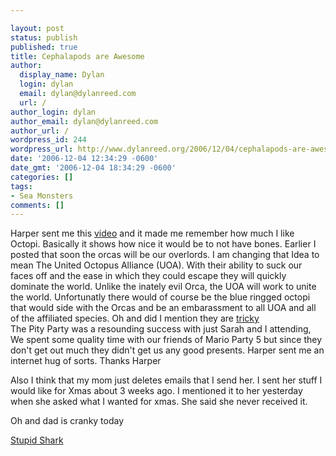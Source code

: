 ```yaml
---

layout: post
status: publish
published: true
title: Cephalapods are Awesome
author:
  display_name: Dylan
  login: dylan
  email: dylan@dylanreed.com
  url: /
author_login: dylan
author_email: dylan@dylanreed.com
author_url: /
wordpress_id: 244
wordpress_url: http://www.dylanreed.org/2006/12/04/cephalapods-are-awesome/
date: '2006-12-04 12:34:29 -0600'
date_gmt: '2006-12-04 18:34:29 -0600'
categories: []
tags:
- Sea Monsters
comments: []
---
```


Harper sent me this [video][1] and it made me remember how much I like Octopi. Basically it shows how nice it would be to not have bones. Earlier I posted that soon the orcas will be our overlords. I am changing that Idea to mean The United Octopus Alliance (UOA). With their ability to suck our faces off and the ease in which they could escape they will quickly dominate the world. Unlike the inately evil Orca, the UOA will work to unite the world. Unfortunatly there would of course be the blue ringged octopi that would side with the Orcas and be an embarassment to all UOA and all of the affiliated species. Oh and did I mention they are [tricky][2]  
The Pity Party was a resounding success with just Sarah and I attending, We spent some quality time with our friends of Mario Party 5 but since they don't get out much they didn't get us any good presents. Harper sent me an internet hug of sorts. Thanks Harper

   [1]: http://video.google.com/videoplay?docid=4007016107763801953&q=octopus
   [2]: http://video.google.com/videoplay?docid=-4139449748454943279&q=octopus

Also I think that my mom just deletes emails that I send her. I sent her stuff I would like for Xmas about 3 weeks ago. I mentioned it to her yesterday when she asked what I wanted for xmas. She said she never received it.

Oh and dad is cranky today

[Stupid Shark][3]

   [3]: http://video.google.com/videoplay?docid=-7004909622962894202&q=octopus

